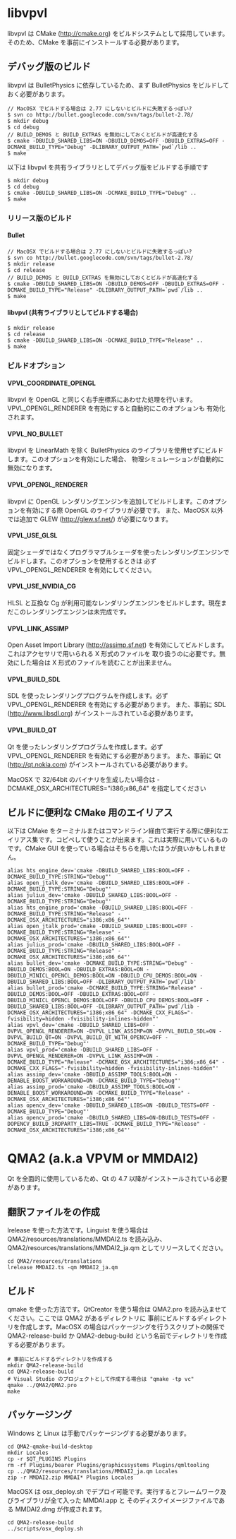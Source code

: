 libvpvl
=======
libvpvl は CMake (http://cmake.org) をビルドシステムとして採用しています。そのため、CMake を事前にインストールする必要があります。

## デバッグ版のビルド

libvpvl は BulletPhysics に依存しているため、まず BulletPhysics をビルドしておく必要があります。
<pre><code>// MacOSX でビルドする場合は 2.77 にしないとビルドに失敗するっぽい?
$ svn co http://bullet.googlecode.com/svn/tags/bullet-2.78/
$ mkdir debug
$ cd debug
// BUILD_DEMOS と BUILD_EXTRAS を無効にしておくとビルドが高速化する
$ cmake -DBUILD_SHARED_LIBS=ON -DBUILD_DEMOS=OFF -DBUILD_EXTRAS=OFF -DCMAKE_BUILD_TYPE="Debug" -DLIBRARY_OUTPUT_PATH=`pwd`/lib ..
$ make
</code></pre>

以下は libvpvl を共有ライブラリとしてデバッグ版をビルドする手順です
<pre><code>$ mkdir debug
$ cd debug
$ cmake -DBUILD_SHARED_LIBS=ON -DCMAKE_BUILD_TYPE="Debug" ..
$ make
</code></pre>

### リリース版のビルド

#### Bullet
<pre><code>// MacOSX でビルドする場合は 2.77 にしないとビルドに失敗するっぽい?
$ svn co http://bullet.googlecode.com/svn/tags/bullet-2.78/
$ mkdir release
$ cd release
// BUILD_DEMOS と BUILD_EXTRAS を無効にしておくとビルドが高速化する
$ cmake -DBUILD_SHARED_LIBS=ON -DBUILD_DEMOS=OFF -DBUILD_EXTRAS=OFF -DCMAKE_BUILD_TYPE="Release" -DLIBRARY_OUTPUT_PATH=`pwd`/lib ..
$ make
</code></pre>

#### libvpvl (共有ライブラリとしてビルドする場合)
<pre><code>$ mkdir release
$ cd release
$ cmake -DBUILD_SHARED_LIBS=ON -DCMAKE_BUILD_TYPE="Release" ..
$ make
</code></pre>

### ビルドオプション

#### VPVL_COORDINATE_OPENGL
libvpvl を OpenGL と同じく右手座標系にあわせた処理を行います。VPVL_OPENGL_RENDERER を有効にすると自動的にこのオプションも
有効化されます。

#### VPVL_NO_BULLET
libvpvl を LinearMath を除く BulletPhysics のライブラリを使用せずにビルドします。このオプションを有効にした場合、
物理シミュレーションが自動的に無効になります。

#### VPVL_OPENGL_RENDERER
libvpvl に OpenGL レンダリングエンジンを追加してビルドします。このオプションを有効にする際 OpenGL のライブラリが必要です。
また、MacOSX 以外では追加で GLEW (http://glew.sf.net/) が必要になります。

#### VPVL_USE_GLSL
固定シェーダではなくプログラマブルシェーダを使ったレンダリングエンジンでビルドします。このオプションを使用するときは
必ず VPVL_OPENGL_RENDERER を有効にしてください。

#### VPVL_USE_NVIDIA_CG
HLSL と互換な Cg が利用可能なレンダリングエンジンをビルドします。現在まだこのレンダリングエンジンは未完成です。

#### VPVL_LINK_ASSIMP
Open Asset Import Library (http://assimp.sf.net) を有効にしてビルドします。これはアクセサリで用いられる X 形式のファイルを
取り扱うのに必要です。無効にした場合は X 形式のファイルを読むことが出来ません。

#### VPVL_BUILD_SDL
SDL を使ったレンダリングプログラムを作成します。必ず VPVL_OPENGL_RENDERER を有効にする必要があります。
また、事前に SDL (http://www.libsdl.org) がインストールされている必要があります。

#### VPVL_BUILD_QT
Qt を使ったレンダリングプログラムを作成します。必ず VPVL_OPENGL_RENDERER を有効にする必要があります。
また、事前に Qt (http://qt.nokia.com) がインストールされている必要があります。

MacOSX で 32/64bit のバイナリを生成したい場合は -DCMAKE_OSX_ARCHITECTURES="i386;x86_64" を指定してください

## ビルドに便利な CMake 用のエイリアス

以下は CMake をターミナルまたはコマンドライン経由で実行する際に便利なエイリアス集です。コピペして使うことが出来ます。これは実際に用いているものです。CMake GUI を使っている場合はそちらを用いたほうが良いかもしれません。

<pre><code>alias hts_engine_dev='cmake -DBUILD_SHARED_LIBS:BOOL=OFF -DCMAKE_BUILD_TYPE:STRING="Debug"'
alias open_jtalk_dev='cmake -DBUILD_SHARED_LIBS:BOOL=OFF -DCMAKE_BUILD_TYPE:STRING="Debug"'
alias julius_dev='cmake -DBUILD_SHARED_LIBS:BOOL=OFF -DCMAKE_BUILD_TYPE:STRING="Debug"'
alias hts_engine_prod='cmake -DBUILD_SHARED_LIBS:BOOL=OFF -DCMAKE_BUILD_TYPE:STRING="Release" -DCMAKE_OSX_ARCHITECTURES="i386;x86_64"'
alias open_jtalk_prod='cmake -DBUILD_SHARED_LIBS:BOOL=OFF -DCMAKE_BUILD_TYPE:STRING="Release" -DCMAKE_OSX_ARCHITECTURES="i386;x86_64"'
alias julius_prod='cmake -DBUILD_SHARED_LIBS:BOOL=OFF -DCMAKE_BUILD_TYPE:STRING="Release" -DCMAKE_OSX_ARCHITECTURES="i386;x86_64"'
alias bullet_dev='cmake -DCMAKE_BUILD_TYPE:STRING="Debug" -DBUILD_DEMOS:BOOL=ON -DBUILD_EXTRAS:BOOL=ON -DBUILD_MINICL_OPENCL_DEMOS:BOOL=ON -DBUILD_CPU_DEMOS:BOOL=ON -DBUILD_SHARED_LIBS:BOOL=OFF -DLIBRARY_OUTPUT_PATH=`pwd`/lib'
alias bullet_prod='cmake -DCMAKE_BUILD_TYPE:STRING="Release" -DBUILD_DEMOS:BOOL=OFF -DBUILD_EXTRAS:BOOL=OFF -DBUILD_MINICL_OPENCL_DEMOS:BOOL=OFF -DBUILD_CPU_DEMOS:BOOL=OFF -DBUILD_SHARED_LIBS:BOOL=OFF -DLIBRARY_OUTPUT_PATH=`pwd`/lib -DCMAKE_OSX_ARCHITECTURES="i386;x86_64" -DCMAKE_CXX_FLAGS="-fvisibility=hidden -fvisibility-inlines-hidden"'
alias vpvl_dev='cmake -DBUILD_SHARED_LIBS=OFF -DVPVL_OPENGL_RENDERER=ON -DVPVL_LINK_ASSIMP=ON -DVPVL_BUILD_SDL=ON -DVPVL_BUILD_QT=ON -DVPVL_BUILD_QT_WITH_OPENCV=OFF -DCMAKE_BUILD_TYPE="Debug"'
alias vpvl_prod='cmake -DBUILD_SHARED_LIBS=OFF -DVPVL_OPENGL_RENDERER=ON -DVPVL_LINK_ASSIMP=ON -DCMAKE_BUILD_TYPE="Release" -DCMAKE_OSX_ARCHITECTURES="i386;x86_64" -DCMAKE_CXX_FLAGS="-fvisibility=hidden -fvisibility-inlines-hidden"'
alias assimp_dev='cmake -DBUILD_ASSIMP_TOOLS:BOOL=ON -DENABLE_BOOST_WORKAROUND=ON -DCMAKE_BUILD_TYPE="Debug"'
alias assimp_prod='cmake -DBUILD_ASSIMP_TOOLS:BOOL=ON -DENABLE_BOOST_WORKAROUND=ON -DCMAKE_BUILD_TYPE="Release" -DCMAKE_OSX_ARCHITECTURES="i386;x86_64"'
alias opencv_dev='cmake -DBUILD_SHARED_LIBS=ON -DBUILD_TESTS=OFF -DCMAKE_BUILD_TYPE="Debug"'
alias opencv_prod='cmake -DBUILD_SHARED_LIBS=ON-DBUILD_TESTS=OFF -DOPENCV_BUILD_3RDPARTY_LIBS=TRUE -DCMAKE_BUILD_TYPE="Release" -DCMAKE_OSX_ARCHITECTURES="i386;x86_64"'
</code></pre>

QMA2 (a.k.a VPVM or MMDAI2)
===========================
Qt を全面的に使用しているため、Qt の 4.7 以降がインストールされている必要があります。

## 翻訳ファイルをの作成
lrelease を使った方法です。Linguist を使う場合は QMA2/resources/translations/MMDAI2.ts を読み込み、
QMA2/resources/translations/MMDAI2_ja.qm としてリリースしてください。

<pre><code>cd QMA2/resources/translations
lrelease MMDAI2.ts -qm MMDAI2_ja.qm
</code></pre>

## ビルド
qmake を使った方法です。QtCreator を使う場合は QMA2.pro を読み込ませてください。ここでは QMA2 があるディレクトリに
事前にビルドするディレクトリを作成します。MacOSX の場合はパッケージングを行うスクリプトの関係で QMA2-release-build か
QMA2-debug-build という名前でディレクトリを作成する必要があります。

<pre><code># 事前にビルドするディレクトリを作成する
mkdir QMA2-release-build
cd QMA2-release-build
# Visual Studio のプロジェクトとして作成する場合は "qmake -tp vc"
qmake ../QMA2/QMA2.pro
make
</code></pre>

## パッケージング
Windows と Linux は手動でパッケージングする必要があります。

<pre><code>cd QMA2-qmake-build-desktop
mkdir Locales
cp -r $QT_PLUGINS Plugins
rm -rf Plugins/bearer Plugins/graphicssystems Plugins/qmltooling
cp ../QMA2/resources/translations/MMDAI2_ja.qm Locales
zip -r MMDAI2.zip MMDAI* Plugins Locales
</code></pre>

MacOSX は osx_deploy.sh でデプロイ可能です。実行するとフレームワーク及びライブラリが全て入った MMDAI.app と
そのディスクイメージファイルである MMDAI2.dmg が作成されます。

<pre><code>cd QMA2-release-build
../scripts/osx_deploy.sh
</code></pre>
